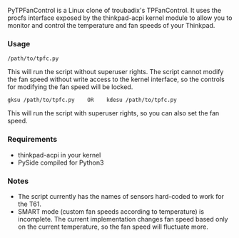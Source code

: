 PyTPFanControl is a Linux clone of troubadix's TPFanControl. It uses the procfs interface exposed by the thinkpad-acpi kernel module to allow you to monitor and control the temperature and fan speeds of your Thinkpad.

### Usage
    /path/to/tpfc.py

This will run the script without superuser rights. The script cannot modify the fan speed without write access to the kernel interface, so the controls for modifying the fan speed will be locked.

    gksu /path/to/tpfc.py    OR    kdesu /path/to/tpfc.py

This will run the script with superuser rights, so you can also set the fan speed.

### Requirements
- thinkpad-acpi in your kernel
- PySide compiled for Python3

### Notes
- The script currently has the names of sensors hard-coded to work for the T61.
- SMART mode (custom fan speeds according to temperature) is incomplete. The current implementation changes fan speed based only on the current temperature, so the fan speed will fluctuate more.
